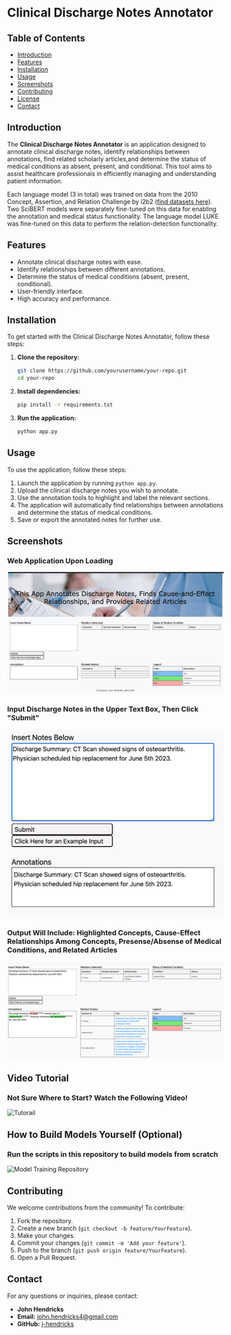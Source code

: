 # Clinical Discharge Notes Annotator

## Table of Contents

- [Introduction](#introduction)
- [Features](#features)
- [Installation](#installation)
- [Usage](#usage)
- [Screenshots](#screenshots)
- [Contributing](#contributing)
- [License](#license)
- [Contact](#contact)

## Introduction

The **Clinical Discharge Notes Annotator** is an application designed to annotate clinical discharge notes, identify relationships between annotations, find related scholarly articles,and determine the status of medical conditions as absent, present, and conditional. This tool aims to assist healthcare professionals in efficiently managing and understanding patient information.

Each language model (3 in total) was trained on data from the 2010 Concept, Assertion, and Relation Challenge by i2b2 ([find datasets here](https://portal.dbmi.hms.harvard.edu/projects/n2c2-nlp/)). Two SciBERT models were separately fine-tuned on this data for enabling the annotation and medical status functionality. The language model LUKE was fine-tuned on this data to perform the relation-detection functionality.

## Features

- Annotate clinical discharge notes with ease.
- Identify relationships between different annotations.
- Determine the status of medical conditions (absent, present, conditional).
- User-friendly interface.
- High accuracy and performance.

## Installation

To get started with the Clinical Discharge Notes Annotator, follow these steps:

1. **Clone the repository:**
    ```sh
    git clone https://github.com/yourusername/your-repo.git
    cd your-repo
    ```

2. **Install dependencies:**
    ```sh
    pip install -r requirements.txt
    ```

3. **Run the application:**
    ```sh
    python app.py
    ```

## Usage

To use the application, follow these steps:

1. Launch the application by running `python app.py`.
2. Upload the clinical discharge notes you wish to annotate.
3. Use the annotation tools to highlight and label the relevant sections.
4. The application will automatically find relationships between annotations and determine the status of medical conditions.
5. Save or export the annotated notes for further use.

## Screenshots

### Web Application Upon Loading
![Screenshot 1](./Resources/images/web_app_initial_screenshot.png)

### Input Discharge Notes in the Upper Text Box, Then Click "Submit"
![Screenshot 2](./Resources/images/example_input.png)

### Output Will Include: Highlighted Concepts, Cause-Effect Relationships Among Concepts, Presense/Absense of Medical Conditions, and Related Articles
![Screenshot 3](./Resources/images/example_output.png)

## Video Tutorial

### Not Sure Where to Start? Watch the Following Video!

![Tutorail](https://drive.google.com/file/d/1GAr_LKCS-0rzrzvWU6pJUSCQ1PM5diXb/view?usp=sharing)

## How to Build Models Yourself (Optional)

### Run the scripts in this repository to build models from scratch

![Model Training Repository](https://github.com/j-hendricks/ml_bert_comparison)

## Contributing

We welcome contributions from the community! To contribute:

1. Fork the repository.
2. Create a new branch (`git checkout -b feature/YourFeature`).
3. Make your changes.
4. Commit your changes (`git commit -m 'Add your feature'`).
5. Push to the branch (`git push origin feature/YourFeature`).
6. Open a Pull Request.

## Contact

For any questions or inquiries, please contact:

- **John Hendricks**
- **Email:** john.hendricks4@gmail.com
- **GitHub:** [j-hendricks](https://github.com/j-hendricks)
